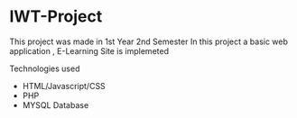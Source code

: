 # IWT-Project
This project was made in 1st Year 2nd Semester
In this project a basic web application , E-Learning Site is implemeted 

Technologies used
* HTML/Javascript/CSS
* PHP
* MYSQL Database
